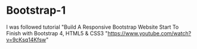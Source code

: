 # Bootstrap-1
I was followed tutorial "Build A Responsive Bootstrap Website Start To Finish with Bootstrap 4, HTML5 & CSS3 "https://www.youtube.com/watch?v=9cKsq14Kfsw"

